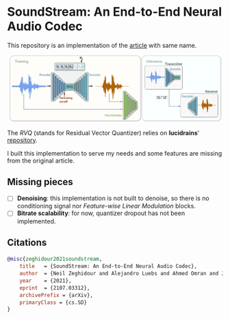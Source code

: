 # SoundStream: An End-to-End Neural Audio Codec

This repository is an implementation of the [article](https://arxiv.org/abs/2107.03312) with same name.

<p align="center">
<img src="./images/soundstream.png" alt="SoundStream's architecture"/>
</p>

The _RVQ_ (stands for Residual Vector Quantizer) relies on __lucidrains__' [repository](https://github.com/lucidrains/vector-quantize-pytorch).

I built this implementation to serve my needs and some features are missing from the original article.

## Missing pieces

- [ ] __Denoising__: this implementation is not built to denoise, so there is no conditioning signal nor _Feature-wise Linear Modulation_ blocks.
- [ ] __Bitrate scalability__: for now, quantizer dropout has not been implemented.

## Citations

```bibtex
@misc{zeghidour2021soundstream,
    title   = {SoundStream: An End-to-End Neural Audio Codec},
    author  = {Neil Zeghidour and Alejandro Luebs and Ahmed Omran and Jan Skoglund and Marco Tagliasacchi},
    year    = {2021},
    eprint  = {2107.03312},
    archivePrefix = {arXiv},
    primaryClass = {cs.SD}
}
```